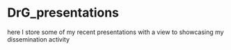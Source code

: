 # DrG_presentations
here I store some of my recent presentations with a view to showcasing my dissemination activity
